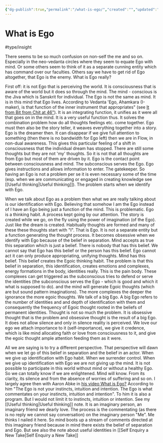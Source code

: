 ```yaml
---
{"dg-publish":true,"permalink":"/what-is-ego/","created":"","updated":""}
---
```



<!-- Google tag (gtag.js) --> <script async src="https://www.googletagmanager.com/gtag/js?id=G-016LPJM6XZ"></script> <script> window.dataLayer = window.dataLayer || []; function gtag(){dataLayer.push(arguments);} gtag('js', new Date()); gtag('config', 'G-016LPJM6XZ'); </script>
# What is Ego

#type/insight 

There seems to be so much confusion on non-self the me and so on. Especially in the neo-vedanta circles where they seem to equate Ego with mind. Or some others seem to think of it as a separate cunning entity which has command over our faculties. Others say we have to get rid of Ego altogether, that Ego is the enemy. What is Ego really? 

First off: it is not Ego that is perceiving the world. It is consciousness that is aware of the world but it does so through the mind. The mind - conscious is the Jiva which is Sanskrit for individual. The Ego is not the same as mind. It is in this mind that Ego lives. According to Vedanta 'Ego, Ahamkara (I-maker), is that function of the inner instrument that appropriates" (see [It from Bit from Chit at 46"](https://youtu.be/rUfa450m_aQ)). It is an integrating function, it unifies as it were all that goes on in the mind. It is a very useful function thus. It solves the combination problem how do all thoughts feelings etc. come together. Ego must then also be the story teller, it weaves everything together into a story. Ego is the dreamer then. It can disappear if we give full attention to something (then there is no bandwidth for Ego left) then we are in Flow, in non-dual awareness. This gives this particular feeling of a shift in consciousness that the individual dream has stopped. There are still some thoughts but they are not 'my' thoughts. So it is not that all thoughts are from Ego but most of them are driven by it. Ego is the contact point between consciousness and mind. The subconscious serves the Ego. Ego gives instructions and allows information to enter. The gatekeeper.
So having an Ego is not a problem per se it is even necessary some of the time (esp. when we are communicating or engaged in creating knowledge see [[Useful thinking\|Useful thinking]]). The problem starts when we identify with Ego. 

When we talk about Ego as a problem then what we are really talking about is our identification with Ego. Believing that somehow I am the Ego instead of I have an Ego being just a function of the mind. This is problematic.
Ego is a thinking habit. A process kept going by our attention. The story is created while we go, on the fly using the power of imagination (of the Ego). Just like the dream is created. Habitually thoughts are formed and many of these these thoughts start with "I". That is Ego. It is not a separate entity but a function generating the thought process.  It becomes obsessive when we identify with Ego because of the belief in separation. Mind accepts as true this separation which is just a belief. There is nobody that has this belief. We cannot say that Ego has this belief or the person has this belief. Ego cannot act it can only produce appropriating, unifying thoughts. Mind has this belief. This belief creates the Egoic thinking habit. 
The problem is that this belief in separation, this identification, creates emotions and complexes, energy formations in the body, identities really. This is the pain body. These complexes can get triggered as the subconscious tries to defend or serve the identities (the subconscious serves the Ego - which is good and which it what is supposed to do). and the mind will generate  Egoic thoughts (which are but sound pattern imaginations). The more complexes the deeper the ignorance the more egoic thoughts. We talk of a big Ego. A big Ego refers to the number of identities and and depth of identification with them and consequently the frequency of Egoic thought rooted in the beliefs of permanent identities.
Thought is not so much the problem. It is obsessive thought that is the problem and obsessive thought is the result of a big Ego. It does not allow silence and only in silence reality is perceived.
We love our ego we attach importance to it (self-importance), we give it credence, which is like mind allocating faith or love  from consciousness to it, and give the egoic thought ample attention feeding them as it were.

All we are saying is to try a different perspective. That perspective will dawn when we let go of this belief in separation and the belief in an actor. When we give up identification with Ego habit. When we surrender control. 
When we give up identification with Ego we are not giving up the mind. It is not possible to participate in this world without mind or without a healthy Ego. So we can totally know if we are enlightened. Mind will know. From its clarity, its silence and from the absence of worries of suffering and so on. 
I largely agree then with Aaron Abke in [his video What is Ego?](https://youtu.be/M_C5Cua9VL8) According to him "The Ego is not your instincts, intuition and intention. The Ego is what commentates on your instincts, intuition and intention". To him it is also a program. But I would not limit it to instincts, intuition or intention. See my [[Useful thinking\|Useful thinking]] note.  It is an imaginary person, an imaginary friend we dearly love. The process is the commentating (as there is no reply we cannot say conversation) on the imaginary person "Me". Me thinks I nailed it here.
So mind boots up a stream of comments directed at this imaginary friend because in mind there exists the belief of separation and Ego. But see also the note about useful identities in [[Self Enquiry a New Take\|Self Enquiry a New Take]]